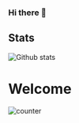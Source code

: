 ### Hi there 👋

## Stats

![Github stats](https://github-readme-stats.vercel.app/api?username=yourGithubUsername)

# Welcome
![counter](https://[YourEndpoint].m.pipedream.net)

<!--
**nacersalaheddine/nacersalaheddine** is a ✨ _special_ ✨ repository because its `README.md` (this file) appears on your GitHub profile.

Here are some ideas to get you started:

- 🔭 I’m currently working on ...
- 🌱 I’m currently learning ...
- 👯 I’m looking to collaborate on ...
- 🤔 I’m looking for help with ...
- 💬 Ask me about ...
- 📫 How to reach me: ...
- 😄 Pronouns: ...
- ⚡ Fun fact: ...
-->
